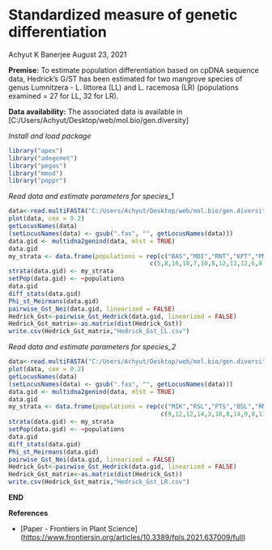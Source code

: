Standardized measure of genetic differentiation
================
Achyut K Banerjee
August 23, 2021

**Premise:** To estimate population differentiation based on cpDNA
sequence data, Hedrick’s G/ST has been estimated for two mangrove
species of genus Lumnitzera - L. littorea (LL) and L. racemosa (LR)
(populations examined = 27 for LL, 32 for LR).

**Data availability:** The associated data is available in
\[C:/Users/Achyut/Desktop/web/mol.bio/gen.diversity\]

*Install and load package*

``` r
library("apex")
library("adegenet")
library("pegas")
library("mmod")
library("poppr")
```

*Read data and estimate parameters for species\_1*

``` r
data<-read.multiFASTA("C:/Users/Achyut/Desktop/web/mol.bio/gen.diversity/data_LL.fas")
plot(data, cex = 0.2)
getLocusNames(data)
(setLocusNames(data) <- gsub(".fas", "", getLocusNames(data)))
data.gid <- multidna2genind(data, mlst = TRUE)
data.gid
my_strata <- data.frame(populations = rep(c("BAS","MDI","RNT","KPT","PNT","LKW","TJM","SJM","SCM","KNT","CPT","TYT","CTT","KKC","KCM","KPM","SDM","TWM","CRP","PAP","BPP","TLC","IBP","BUI","SRI","DRA","EVI"),
                                       c(5,8,16,18,7,10,8,12,13,12,6,8,13,8,23,18,15,9,13,10,16,13,6,16,18,12,16)))
strata(data.gid) <- my_strata                        
setPop(data.gid) <- ~populations
data.gid
diff_stats(data.gid)
Phi_st_Meirmans(data.gid)
pairwise_Gst_Nei(data.gid, linearized = FALSE)
Hedrick_Gst<-pairwise_Gst_Hedrick(data.gid, linearized = FALSE)
Hedrick_Gst_matrix<-as.matrix(dist(Hedrick_Gst))
write.csv(Hedrick_Gst_matrix,"Hedrick_Gst_LL.csv")
```

*Read data and estimate parameters for species\_2*

``` r
data<-read.multiFASTA("C:/Users/Achyut/Desktop/web/mol.bio/gen.diversity/data_LR.fas")
plot(data, cex = 0.2)
getLocusNames(data)
(setLocusNames(data) <- gsub(".fas", "", getLocusNames(data)))
data.gid <- multidna2genind(data, mlst = TRUE)
data.gid
my_strata <- data.frame(populations = rep(c("MIK","RSL","PTS","BSL","RNT","LKW","KSM","TJM","SGP","KNT","TNT","STT","CPT","KKT","BKT","CTT","KKC","KEC","KPM","LKM","SDM","KBI","SMC","SCC","FGC","TMC","YHC","IBP","KLP","SRI","LCA","CQA"),
                                          c(9,12,12,14,3,18,8,14,9,8,13,15,7,8,12,14,18,11,16,9,12,14,13,12,14,13,13,8,6,10,27,13)))
strata(data.gid) <- my_strata                        
setPop(data.gid) <- ~populations
data.gid
diff_stats(data.gid)
Phi_st_Meirmans(data.gid)
pairwise_Gst_Nei(data.gid, linearized = FALSE)
Hedrick_Gst<-pairwise_Gst_Hedrick(data.gid, linearized = FALSE)
Hedrick_Gst_matrix<-as.matrix(dist(Hedrick_Gst))
write.csv(Hedrick_Gst_matrix,"Hedrick_Gst_LR.csv")
```

**END**

**References**

-   \[Paper - Frontiers in Plant Science\]
    (<https://www.frontiersin.org/articles/10.3389/fpls.2021.637009/full>)
